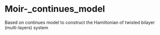 # Moir-_continues_model
Based on continues model to construct the Hamiltonian of twisted bilayer (multi-layers) system
